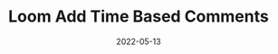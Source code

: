 ---
layout: post
title: 'Loom Add Time Based Comments'
video-link: "https://ant.umn.edu/embedded/yrswwnrvyz"
date: 2022-05-13
application: loom
flow-type: add time based comments
tags: [web, video, commenting]
---